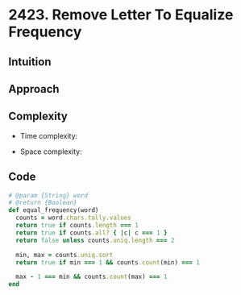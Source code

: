 # 2423. Remove Letter To Equalize Frequency

## Intuition

## Approach
<!-- Describe your approach to solving the problem. -->

## Complexity

- Time complexity:
<!-- Add your time complexity here, e.g. $$O(n)$$ -->

- Space complexity:
<!-- Add your space complexity here, e.g. $$O(n)$$ -->

## Code

```ruby
# @param {String} word
# @return {Boolean}
def equal_frequency(word)
  counts = word.chars.tally.values
  return true if counts.length === 1
  return true if counts.all? { |c| c === 1 }
  return false unless counts.uniq.length === 2

  min, max = counts.uniq.sort
  return true if min === 1 && counts.count(min) === 1

  max - 1 === min && counts.count(max) === 1
end
```
